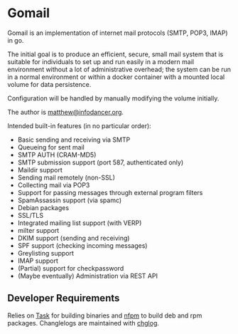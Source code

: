 # Gomail

Gomail is an implementation of internet mail protocols (SMTP, POP3, IMAP) in go.

The initial goal is to produce an efficient, secure, small mail system that is suitable for individuals
to set up and run easily in a modern mail environment without a lot of administrative overhead; the system
can be run in a normal environment or within a docker container with a mounted local volume for data persistence.

Configuration will be handled by manually modifying the volume initially.  

The author is <matthew@infodancer.org>.

Intended built-in features (in no particular order):

* Basic sending and receiving via SMTP
* Queueing for sent mail
* SMTP AUTH (CRAM-MD5)
* SMTP submission support (port 587, authenticated only)
* Maildir support
* Sending mail remotely (non-SSL)
* Collecting mail via POP3
* Support for passing messages through external program filters
* SpamAssassin support (via spamc)
* Debian packages
* SSL/TLS
* Integrated mailing list support (with VERP)
* milter support
* DKIM support (sending and receiving)
* SPF support (checking incoming messages)
* Greylisting support
* IMAP support
* (Partial) support for checkpassword
* (Maybe eventually) Administration via REST API

## Developer Requirements

Relies on [Task](https://taskfile.dev/) for building binaries and [nfpm](https://nfpm.goreleaser.com/) to build deb and rpm packages.  Changlelogs are maintained with [chglog](https://github.com/goreleaser/chglog).
